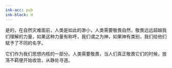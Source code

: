 ```yaml
---
ink-acc: pub
ink-block: H
---
```


是的，在自然灾难面前，人类是如此的渺小，人类需要敬畏自然，敬畏远远超越我们理解的力量，如果这种力量有称呼，我们谓之为神，如果神有类别，我们给他们赋予了不同的名字。

它们作为我们思想内核的一部分。人类需要敬畏，当人们真正敬畏它们的时候，放荡不羁便开始收敛，从静处寻道。